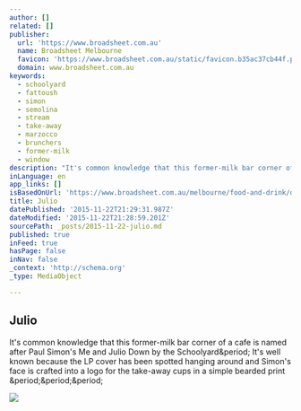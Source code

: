 ```yaml
---
author: []
related: []
publisher:
  url: 'https://www.broadsheet.com.au'
  name: Broadsheet Melbourne
  favicon: 'https://www.broadsheet.com.au/static/favicon.b35ac37cb44f.png'
  domain: www.broadsheet.com.au
keywords:
  - schoolyard
  - fattoush
  - simon
  - semolina
  - stream
  - take-away
  - marzocco
  - brunchers
  - former-milk
  - window
description: "It's common knowledge that this former-milk bar corner of a cafe is named after Paul Simon's Me and Julio Down by the Schoolyard. It's well known because the LP cover has been spotted hanging around and Simon's face is crafted into a logo for the take-away cups in a simple bearded print ..."
inLanguage: en
app_links: []
isBasedOnUrl: 'https://www.broadsheet.com.au/melbourne/food-and-drink/directory/cafe/julio'
title: Julio
datePublished: '2015-11-22T21:29:31.987Z'
dateModified: '2015-11-22T21:28:59.201Z'
sourcePath: _posts/2015-11-22-julio.md
published: true
inFeed: true
hasPage: false
inNav: false
_context: 'http://schema.org'
_type: MediaObject

---
```

<article style=""><h1>Julio</h1><p>It's common knowledge that this former-milk bar corner of a cafe is named after Paul Simon's Me and Julio Down by the Schoolyard&amp;period; It's well known because the LP cover has been spotted hanging around and Simon's face is crafted into a logo for the take-away cups in a simple bearded print &amp;period;&amp;period;&amp;period;</p><img src="https://www.broadsheet.com.au/media/cache/3f/b0/3fb0e4f62c065d2708b64a99af42a5aa.jpg" /></article>